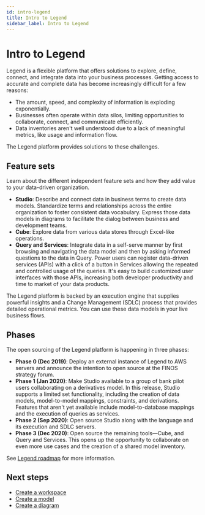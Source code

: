 ```yaml
---
id: intro-legend
title: Intro to Legend
sidebar_label: Intro to Legend
---
```


# Intro to Legend

Legend is a flexible platform that offers solutions to explore, define, connect, and integrate data into your business processes. Getting access to accurate and complete data has become increasingly difficult for a few reasons:

- The amount, speed, and complexity of information is exploding exponentially.
- Businesses often operate within data silos, limiting opportunities to collaborate, connect, and communicate efficiently.
- Data inventories aren't well understood due to a lack of meaningful metrics, like usage and information flow.

The Legend platform provides solutions to these challenges.

## Feature sets

Learn about the different independent feature sets and how they add value to your data-driven organization.

- **Studio**: Describe and connect data in business terms to create data models. Standardize terms and relationships across the entire organization to foster consistent data vocabulary. Express those data models in diagrams to facilitate the dialog between business and development teams.
- **Cube**: Explore data from various data stores through Excel-like operations.
- **Query and Services**: Integrate data in a self-serve manner by first browsing and navigating the data model and then by asking informed questions to the data in Query. Power users can register data-driven services (APIs) with a click of a button in Services allowing the repeated and controlled usage of the queries. It's easy to build customized user interfaces with those APIs, increasing both developer productivity and time to market of your data products.

The Legend platform is backed by an execution engine that supplies powerful insights and a Change Management (SDLC) process that provides detailed operational metrics. You can use these data models in your live business flows.

## Phases

The open sourcing of the Legend platform is happening in three phases:

- **Phase 0 (Dec 2019)**: Deploy an external instance of Legend to AWS servers and announce the intention to open source at the FINOS strategy forum.
- **Phase 1 (Jan 2020)**: Make Studio available to a group of bank pilot users collaborating on a derivatives model. In this release, Studio supports a limited set functionality, including the creation of data models, model-to-model mappings, constraints, and derivations. Features that aren't yet available include model-to-database mappings and the execution of queries as services.
- **Phase 2 (Sep 2020)**: Open source Studio along with the language and its execution and SDLC servers.
- **Phase 3 (Dec 2020)**: Open source the remaining tools—Cube, and Query and Services. This opens up the opportunity to collaborate on even more use cases and the creation of a shared model inventory.

See [Legend roadmap](roadmap.md) for more information.

## Next steps

- [Create a workspace](create-workspace.md)
- [Create a model](create-model.md)
- [Create a diagram](create-diagram.md)
